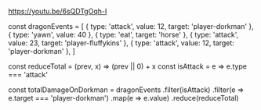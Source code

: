 https://youtu.be/6sQDTgOqh-I

const dragonEvents = [
  { type: 'attack', value: 12, target: 'player-dorkman' },
  { type: 'yawn', value: 40 },
  { type: 'eat', target: 'horse' },
  { type: 'attack', value: 23, target: 'player-fluffykins' },
  { type: 'attack', value: 12, target: 'player-dorkman' },
]


const reduceTotal = (prev, x) => (prev || 0) + x
const isAttack = e => e.type === 'attack'

const totalDamageOnDorkman = dragonEvents
  .filter(isAttack)
  .filter(e => e.target === 'player-dorkman')
  .map(e => e.value)
  .reduce(reduceTotal)
